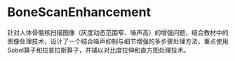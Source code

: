 # BoneScanEnhancement
针对人体骨骼核扫描图像（灰度动态范围窄、噪声高）的增强问题，结合教材中的图像处理技术，设计了一个结合噪声抑制与细节增强的多步骤处理方法，重点使用Sobel算子和拉普拉斯算子，并辅以对比度拉伸和直方图处理技术。
